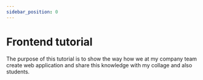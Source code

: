 ```yaml
---
sidebar_position: 0
---
```


# Frontend tutorial

The purpose of this tutorial is to show the way how we at my company team create web application and share this knowledge with my collage and also students.
